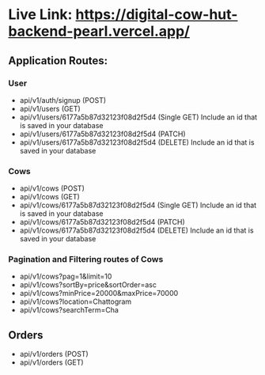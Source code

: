 # Live Link: https://digital-cow-hut-backend-pearl.vercel.app/

## Application Routes:

### User

- api/v1/auth/signup (POST)
- api/v1/users (GET)
- api/v1/users/6177a5b87d32123f08d2f5d4 (Single GET) Include an id that is saved in your database
- api/v1/users/6177a5b87d32123f08d2f5d4 (PATCH)
- api/v1/users/6177a5b87d32123f08d2f5d4 (DELETE) Include an id that is saved in your database

### Cows

- api/v1/cows (POST)
- api/v1/cows (GET)
- api/v1/cows/6177a5b87d32123f08d2f5d4 (Single GET) Include an id that is saved in your database
- api/v1/cows/6177a5b87d32123f08d2f5d4 (PATCH)
- api/v1/cows/6177a5b87d32123f08d2f5d4 (DELETE) Include an id that is saved in your database

### Pagination and Filtering routes of Cows

- api/v1/cows?pag=1&limit=10
- api/v1/cows?sortBy=price&sortOrder=asc
- api/v1/cows?minPrice=20000&maxPrice=70000
- api/v1/cows?location=Chattogram
- api/v1/cows?searchTerm=Cha

## Orders

- api/v1/orders (POST)
- api/v1/orders (GET)
